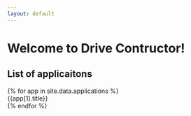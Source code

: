 ```yaml
---
layout: default
---
```

# Welcome to Drive Contructor!

## List of applicaitons

<div class="container">
{% for app in site.data.applications %}
<div class="thumbnail col-xs-6 col-sm-4 col-md-2">
	<a href="/applications/{{app[0]}}.html" >
		<div class="icon-app-{{app[0]}} normal"></div>
	</a>
	 <div class="caption text-center">
	 {{app[1].title}}
	 </div>
</div>
{% endfor %}
</div>

